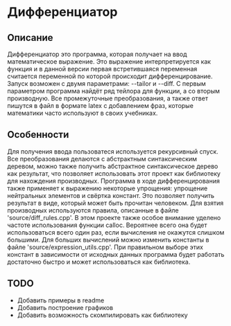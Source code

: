 # Дифференциатор

## Описание

Дифференциатор это программа, которая получает на ввод математическое выражение. Это выражение интерпретируется как функция и в данной версии первая встретившаяся переменная считается переменной по которой происходит дифференцирование. Запуск возможен с двумя параметрами: --tailor и --diff. С первым параметром программа найдёт ряд тейлора для функции, а со вторым производную. Все промежуточные преобразования, а также ответ пишутся в файл в формате latex с добавлением фраз, которые математики часто используют в своих учебниках.

## Особенности

Для получения ввода пользоватеся используется рекурсивный спуск. Все преобразования делаются с абстрактным синтаксическим деревом, можно также получить абстрактное синтаксическое дерево как результат, что позволяет использовать этот проект как библиотеку для нахождения производных.
Программа в ходе дифференцирования также применяет к выражению некоторые упрощения: упрощение нейтральных элементов и свёртка констант. Это позволяет получить результат в виде, который может быть прочитан человеком. Для взятия производных используются правила, описанные в файле 'source/diff_rules.cpp'.
В этом проекте также особое внимание уделено частоте использования функции calloc. Вероятнее всего она будет использоваться всего один раз, если вычисления не окажутся слишком большими. Для больших вычислений можно изменить константы в файле 'source/expression_utils.cpp'. При правильном выборе этих констант в зависимости от исходных данных программа будет работать достаточно быстро и может использоваться как библиотека.

## TODO
- Добавить примеры в readme
- Добавить построение графиков
- Добавить возможность скомпилировать как библиотеку
